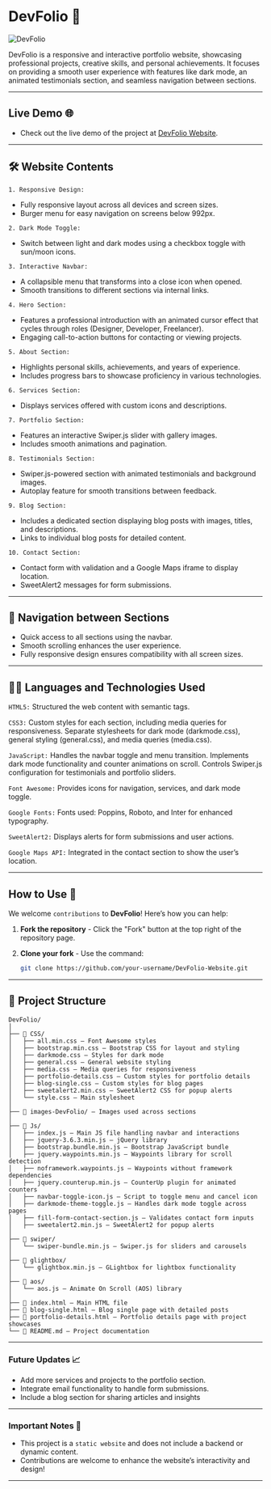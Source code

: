# DevFolio 💼

![DevFolio](https://github.com/user-attachments/assets/c8242686-c832-40ef-a400-3993346f4a58)


DevFolio is a responsive and interactive portfolio website, showcasing professional projects,
creative skills, and personal achievements. It focuses on providing a smooth user experience with
features like dark mode, an animated testimonials section, and seamless navigation between sections.

---

## Live Demo 🌐
- Check out the live demo of the project at [DevFolio Website](https://omarrsakr.github.io/DevFolio-Website/).

---

## 🛠 Website Contents
<code>1. Responsive Design:</code>
   - Fully responsive layout across all devices and screen sizes.
   - Burger menu for easy navigation on screens below 992px.

<code>2. Dark Mode Toggle:</code>
   - Switch between light and dark modes using a checkbox toggle with sun/moon icons.

<code>3. Interactive Navbar:</code>
   - A collapsible menu that transforms into a close icon when opened.
   - Smooth transitions to different sections via internal links.

<code>4. Hero Section:</code>
   - Features a professional introduction with an animated cursor effect that cycles through roles (Designer, Developer, Freelancer).
   - Engaging call-to-action buttons for contacting or viewing projects.

<code>5. About Section:</code>
   - Highlights personal skills, achievements, and years of experience.
   - Includes progress bars to showcase proficiency in various technologies.

<code>6. Services Section:</code>
  - Displays services offered with custom icons and descriptions.

<code>7. Portfolio Section:</code>
  - Features an interactive Swiper.js slider with gallery images.
  - Includes smooth animations and pagination.

<code>8. Testimonials Section:</code>
  - Swiper.js-powered section with animated testimonials and background images.
  - Autoplay feature for smooth transitions between feedback.

<code>9. Blog Section:</code>
  - Includes a dedicated section displaying blog posts with images, titles, and descriptions.
  - Links to individual blog posts for detailed content.

<code>10. Contact Section:</code>
  - Contact form with validation and a Google Maps iframe to display location.
  - SweetAlert2 messages for form submissions.

---

## 🚀 Navigation between Sections
- Quick access to all sections using the navbar.
- Smooth scrolling enhances the user experience.
- Fully responsive design ensures compatibility with all screen sizes.

---

## 🧑‍💻 Languages and Technologies Used

<code>HTML5:</code>
Structured the web content with semantic tags.

<code>CSS3:</code>
Custom styles for each section, including media queries for responsiveness.
Separate stylesheets for dark mode (darkmode.css), general styling (general.css), and media queries (media.css).

<code>JavaScript:</code>
Handles the navbar toggle and menu transition.
Implements dark mode functionality and counter animations on scroll.
Controls Swiper.js configuration for testimonials and portfolio sliders.

<code>Font Awesome:</code>
Provides icons for navigation, services, and dark mode toggle.

<code>Google Fonts:</code>
Fonts used: Poppins, Roboto, and Inter for enhanced typography.

<code>SweetAlert2:</code>
Displays alerts for form submissions and user actions.

<code>Google Maps API:</code>
Integrated in the contact section to show the user’s location.


---

## How to Use 🚀  

We welcome `contributions` to **DevFolio**! Here’s how you can help:
1. **Fork the repository** - Click the "Fork" button at the top right of the repository page.
2. **Clone your fork** - Use the command:
   
   ```bash
   git clone https://github.com/your-username/DevFolio-Website.git

---

## 📂 Project Structure 
```
DevFolio/
│
├── 📂 CSS/
│   ├── all.min.css — Font Awesome styles
│   ├── bootstrap.min.css — Bootstrap CSS for layout and styling
│   ├── darkmode.css — Styles for dark mode
│   ├── general.css — General website styling
│   ├── media.css — Media queries for responsiveness
│   ├── portfolio-details.css — Custom styles for portfolio details
│   ├── blog-single.css — Custom styles for blog pages
│   ├── sweetalert2.min.css — SweetAlert2 CSS for popup alerts
│   └── style.css — Main stylesheet
│
├── 📂 images-DevFolio/ — Images used across sections
│
├── 📂 Js/
│   ├── index.js — Main JS file handling navbar and interactions
│   ├── jquery-3.6.3.min.js — jQuery library
│   ├── bootstrap.bundle.min.js — Bootstrap JavaScript bundle
│   ├── jquery.waypoints.min.js — Waypoints library for scroll detection
│   ├── noframework.waypoints.js — Waypoints without framework dependencies
│   ├── jquery.counterup.min.js — CounterUp plugin for animated counters
│   ├── navbar-toggle-icon.js — Script to toggle menu and cancel icon
│   ├── darkmode-theme-toggle.js — Handles dark mode toggle across pages
│   ├── fill-form-contact-section.js — Validates contact form inputs
│   ├── sweetalert2.min.js — SweetAlert2 for popup alerts
│
├── 📂 swiper/
│   └── swiper-bundle.min.js — Swiper.js for sliders and carousels
│
├── 📂 glightbox/
│   └── glightbox.min.js — GLightbox for lightbox functionality
│
├── 📂 aos/
│   └── aos.js — Animate On Scroll (AOS) library
│
├── 📄 index.html — Main HTML file
├── 📄 blog-single.html — Blog single page with detailed posts
├── 📄 portfolio-details.html — Portfolio details page with project showcases
└── 📄 README.md — Project documentation
```
---

### Future Updates 📈

- Add more services and projects to the portfolio section.
- Integrate email functionality to handle form submissions.
- Include a blog section for sharing articles and insights
---

### Important Notes 📢

- This project is a `static website` and does not include a backend or dynamic content.
- Contributions are welcome to enhance the website’s interactivity and design!

---
